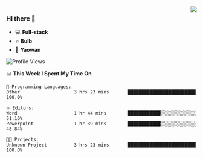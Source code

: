 <img  align="right" src="https://github-readme-stats.vercel.app/api?username=LolipopJ&show_icons=true&count_private=true&hide_title=true&include_all_commits=true&theme=vue">

### Hi there 👋

- :computer: **Full-stack**
- :star: **Bulb**
- :pill: **Yaowan**

<!--START_SECTION:waka-->
![Profile Views](http://img.shields.io/badge/Profile%20Views-8-blue)

📊 **This Week I Spent My Time On** 

```text
💬 Programming Languages: 
Other                    3 hrs 23 mins       █████████████████████████   100.0%

🔥 Editors: 
Word                     1 hr 44 mins        ████████████░░░░░░░░░░░░░   51.16% 
Powerpoint               1 hr 39 mins        ████████████░░░░░░░░░░░░░   48.84%

🐱‍💻 Projects: 
Unknown Project          3 hrs 23 mins       █████████████████████████   100.0%

```


<!--END_SECTION:waka-->
